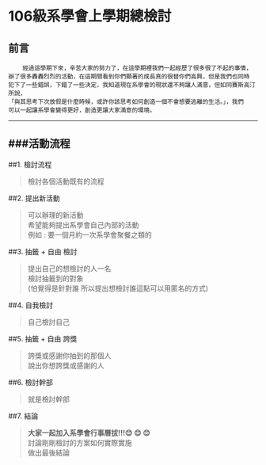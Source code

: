 # **106級系學會上學期總檢討** #

## 前言
````
	經過這學期下來，辛苦大家的努力了，在這學期裡我們一起經歷了很多很了不起的事情，
辦了很多轟轟烈烈的活動，在這期間看到你們顯著的成長真的很替你們高興，但是我們也同時
犯下了一些錯誤，下錯了一些決定，我知道現在系學會的現狀還不夠讓人滿意，但如同賽斯高汀所說，
「與其思考下次放假是什麼時候，或許你該思考如何創造一個不會想要逃離的生活。」，我們
可以一起讓系學會變得更好，創造更讓大家滿意的環境。
````
----------------------------------

###**活動流程**
-------------------------------------
##1. 檢討流程
>檢討各個活動既有的流程

##2. 提出新活動
>可以辦理的新活動  
希望能夠提出系學會自己內部的活動  
例如 : 要一個月約一次系學會聚餐之類的

##3. 抽籤 + 自由 檢討
>提出自己的想檢討的人一名  
檢討抽籤到的對象  
(怕覺得是針對誰 所以提出想檢討誰這點可以用匿名的方式)

##4. 自我檢討
>自己檢討自己

##5. 抽籤 + 自由 誇獎
>誇獎或感謝你抽到的那個人  
說出你想誇獎或感謝的人

##6. 檢討幹部
>就是檢討幹部

##7. 結論
>**大家一起加入系學會行事曆拔!!!:blush: :blush: :blush:**  
討論剛剛檢討的方案如何實際實施  
做出最後結論



